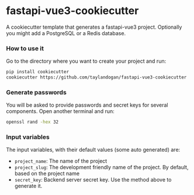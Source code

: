 # fastapi-vue3-cookiecutter
A cookiecutter template that generates a fastapi-vue3 project.
Optionally you might add a PostgreSQL or a Redis database.

### How to use it

Go to the directory where you want to create your project and run:

```bash
pip install cookiecutter
cookiecutter https://github.com/taylandogan/fastapi-vue3-cookiecutter
```

### Generate passwords

You will be asked to provide passwords and secret keys for several components. Open another terminal and run:

```bash
openssl rand -hex 32
```


### Input variables

The input variables, with their default values (some auto generated) are:

* `project_name`: The name of the project
* `project_slug`: The development friendly name of the project. By default, based on the project name
* `secret_key`: Backend server secret key. Use the method above to generate it.